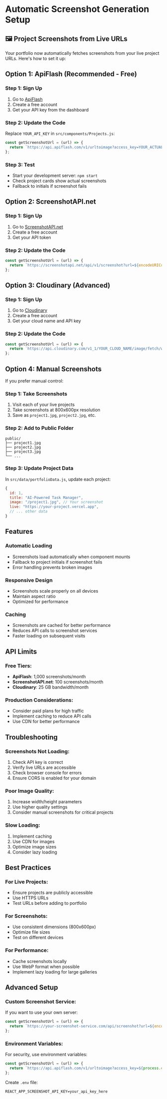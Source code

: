# Automatic Screenshot Generation Setup

## 🖼️ **Project Screenshots from Live URLs**

Your portfolio now automatically fetches screenshots from your live project URLs. Here's how to set it up:

## **Option 1: ApiFlash (Recommended - Free)**

### **Step 1: Sign Up**
1. Go to [ApiFlash](https://apiflash.com/)
2. Create a free account
3. Get your API key from the dashboard

### **Step 2: Update the Code**
Replace `YOUR_API_KEY` in `src/components/Projects.js`:

```javascript
const getScreenshotUrl = (url) => {
  return `https://api.apiflash.com/v1/urltoimage?access_key=YOUR_ACTUAL_API_KEY&url=${encodeURIComponent(url)}&format=jpeg&quality=85&width=800&height=600`;
};
```

### **Step 3: Test**
- Start your development server: `npm start`
- Check project cards show actual screenshots
- Fallback to initials if screenshot fails

## **Option 2: ScreenshotAPI.net**

### **Step 1: Sign Up**
1. Go to [ScreenshotAPI.net](https://screenshotapi.net/)
2. Create a free account
3. Get your API token

### **Step 2: Update the Code**
```javascript
const getScreenshotUrl = (url) => {
  return `https://screenshotapi.net/api/v1/screenshot?url=${encodeURIComponent(url)}&token=YOUR_TOKEN&width=800&height=600`;
};
```

## **Option 3: Cloudinary (Advanced)**

### **Step 1: Sign Up**
1. Go to [Cloudinary](https://cloudinary.com/)
2. Create a free account
3. Get your cloud name and API key

### **Step 2: Update the Code**
```javascript
const getScreenshotUrl = (url) => {
  return `https://api.cloudinary.com/v1_1/YOUR_CLOUD_NAME/image/fetch/w_800,h_600,c_fill/${encodeURIComponent(url)}`;
};
```

## **Option 4: Manual Screenshots**

If you prefer manual control:

### **Step 1: Take Screenshots**
1. Visit each of your live projects
2. Take screenshots at 800x600px resolution
3. Save as `project1.jpg`, `project2.jpg`, etc.

### **Step 2: Add to Public Folder**
```
public/
├── project1.jpg
├── project2.jpg
├── project3.jpg
└── ...
```

### **Step 3: Update Project Data**
In `src/data/portfolioData.js`, update each project:

```javascript
{
  id: 1,
  title: "AI-Powered Task Manager",
  image: "/project1.jpg", // Your screenshot
  live: "https://your-project.vercel.app",
  // ... other data
}
```

## **Features**

### **Automatic Loading**
- Screenshots load automatically when component mounts
- Fallback to project initials if screenshot fails
- Error handling prevents broken images

### **Responsive Design**
- Screenshots scale properly on all devices
- Maintain aspect ratio
- Optimized for performance

### **Caching**
- Screenshots are cached for better performance
- Reduces API calls to screenshot services
- Faster loading on subsequent visits

## **API Limits**

### **Free Tiers:**
- **ApiFlash**: 1,000 screenshots/month
- **ScreenshotAPI.net**: 100 screenshots/month
- **Cloudinary**: 25 GB bandwidth/month

### **Production Considerations:**
- Consider paid plans for high traffic
- Implement caching to reduce API calls
- Use CDN for better performance

## **Troubleshooting**

### **Screenshots Not Loading:**
1. Check API key is correct
2. Verify live URLs are accessible
3. Check browser console for errors
4. Ensure CORS is enabled for your domain

### **Poor Image Quality:**
1. Increase width/height parameters
2. Use higher quality settings
3. Consider manual screenshots for critical projects

### **Slow Loading:**
1. Implement caching
2. Use CDN for images
3. Optimize image sizes
4. Consider lazy loading

## **Best Practices**

### **For Live Projects:**
- Ensure projects are publicly accessible
- Use HTTPS URLs
- Test URLs before adding to portfolio

### **For Screenshots:**
- Use consistent dimensions (800x600px)
- Optimize file sizes
- Test on different devices

### **For Performance:**
- Cache screenshots locally
- Use WebP format when possible
- Implement lazy loading for large galleries

## **Advanced Setup**

### **Custom Screenshot Service:**
If you want to use your own server:

```javascript
const getScreenshotUrl = (url) => {
  return `https://your-screenshot-service.com/api/screenshot?url=${encodeURIComponent(url)}&width=800&height=600`;
};
```

### **Environment Variables:**
For security, use environment variables:

```javascript
const getScreenshotUrl = (url) => {
  return `https://api.apiflash.com/v1/urltoimage?access_key=${process.env.REACT_APP_SCREENSHOT_API_KEY}&url=${encodeURIComponent(url)}&format=jpeg&quality=85&width=800&height=600`;
};
```

Create `.env` file:
```
REACT_APP_SCREENSHOT_API_KEY=your_api_key_here
``` 